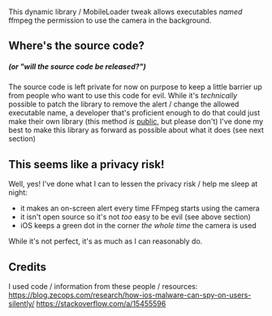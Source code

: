This dynamic library / MobileLoader tweak allows executables *named* ffmpeg the permission to use the camera in the background.

## Where's the source code?
#####  (or "will the source code be released?")
The source code is left private for now on purpose to keep a little barrier up from people who want to use this code for evil.
While it's *technically* possible to patch the library to remove the alert / change the allowed executable name, a developer that's proficient enough to do that could just make their own library (this method *is* [public](https://blog.zecops.com/research/how-ios-malware-can-spy-on-users-silently/), but please don't) 
I've done my best to make this library as forward as possible about what it does (see next section)

## This seems like a privacy risk!
Well, yes!
I've done what I can to lessen the privacy risk / help me sleep at night:
 - it makes an on-screen alert every time FFmpeg starts using the camera
 - it isn't open source so it's not *too* easy to be evil (see above section)
 - iOS keeps a green dot in the corner *the whole time* the camera is used

While it's not perfect, it's as much as I can reasonably do.

## Credits
I used code / information from these people / resources:
https://blog.zecops.com/research/how-ios-malware-can-spy-on-users-silently/
https://stackoverflow.com/a/15455596
